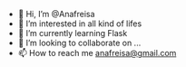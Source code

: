 - 👋 Hi, I’m @Anafreisa
- 👀 I’m interested in all kind of lifes
- 🌱 I’m currently learning Flask
- 💞️ I’m looking to collaborate on ...
- 📫 How to reach me anafreisa@gmail.com

<!---
Anafreisa/Anafreisa is a ✨ special ✨ repository because its `README.md` (this file) appears on your GitHub profile.
You can click the Preview link to take a look at your changes.
--->
